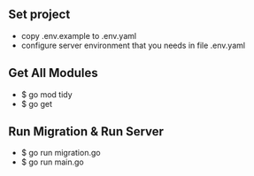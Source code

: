 ## Set project

- copy .env.example to .env.yaml
- configure server environment that you needs in file .env.yaml

## Get All Modules

- $ go mod tidy
- $ go get

## Run Migration & Run Server

- $ go run migration.go
- $ go run main.go
